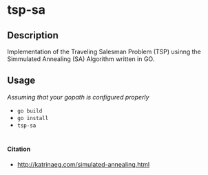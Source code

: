 # tsp-sa

## Description
Implementation of the Traveling Salesman Problem (TSP) usinng the Simmulated Annealing (SA) Algorithm written in GO.

## Usage
 *Assuming that your gopath is configured properly*
 - `go build`
 - `go install`
 - `tsp-sa`
 #
 
 #### Citation
 - http://katrinaeg.com/simulated-annealing.html
